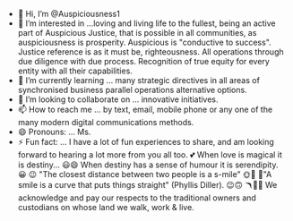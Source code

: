 - 👋 Hi, I’m @Auspiciousness1
- 👀 I’m interested in ...loving and living life to the fullest,
  being an active part of Auspicious Justice,
  that is possible in all communities,
  as auspiciousness is prosperity.
  Auspicious is "conductive to success".
  Justice reference is as it must be, righteousness.
  All operations through due diligence with due process. 
  Recognition of true equity for every entity
  with all their capabilities. 
- 🌱 I’m currently learning ... many strategic directives
in all areas of synchronised business
parallel operations alternative options.  
- 💞️ I’m looking to collaborate on ... innovative initiatives. 
- 📫 How to reach me ... by text, email, mobile phone or any one of the
many modern digital communications methods. 
- 😄 Pronouns: ... Ms. 
- ⚡ Fun fact: ... I have a lot of fun experiences to share,
and am looking forward to hearing a lot more from you all too.
💕 When love is magical it is destiny...
😃😄 When destiny has a sense of humour
  it is serendipity. 😀
 😉 "The closest distance between two people is a s-mile" 🌞🌈
  🙂"A smile is a curve that puts things straight"  (Phyllis Diller). 😉🙃
🪃🐨🦘 We acknowledge and pay our respects to the
traditional owners and custodians on whose land we walk, work & live.
<!---
Auspiciousness1/Auspiciousness1 is a ✨ special ✨ repository because its `README.md` (this file) appears on your GitHub profile.
You can click the Preview link to take a look at your changes.
--->
